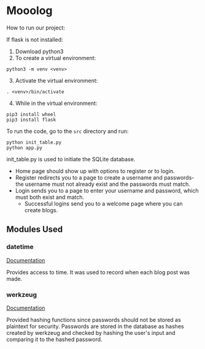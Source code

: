 # Mooolog

How to run our project:

If flask is not installed:
1. Download python3
2. To create a virtual environment:
```
python3 -m venv <venv>
```
3. Activate the virtual environment:
```
. <venv>/bin/activate
```
4. While in the virtual environment:
```
pip3 install wheel
pip3 install flask
```

To run the code, go to the `src` directory and run:
```
python init_table.py
python app.py
```
init\_table.py is used to initiate the SQLite database.

- Home page should show up with options to register or to login.
- Register redirects you to a page to create a username and passwords-
  the username must not already exist and the passwords must match.
- Login sends you to a page to enter your username and password,
  which must both exist and match.
	- Successful logins send you to a welcome page where you can
	  create blogs.

## Modules Used

### datetime
[Documentation](https://docs.python.org/3/library/datetime.html)

Provides access to time. 
It was used to record when each blog post was made.

### werkzeug
[Documentation](http://werkzeug.pocoo.org/)

Provided hashing functions since passwords should not be stored as plaintext for security.
Passwords are stored in the database as hashes created by werkzeug and checked by hashing the user's input and comparing it to the hashed password.
